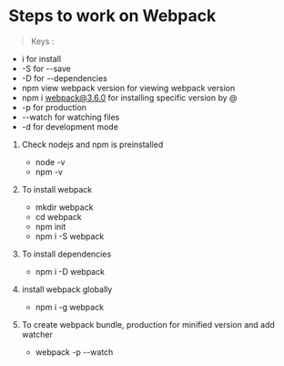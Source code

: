 # Steps to work on Webpack

> Keys : 

 * i for install 
 * -S for --save
 * -D for --dependencies
 * npm view webpack version for viewing webpack version
 * npm i webpack@3.6.0 for installing specific version by @
 * -p for production
 * --watch for watching files
 * -d for development mode

1. Check nodejs and npm is preinstalled 
    * node -v
    * npm -v
    
2. To install webpack 
    * mkdir webpack
    * cd webpack
    * npm init
    * npm i -S webpack  
       
3. To install dependencies
    * npm i -D webpack

4. install webpack globally
    * npm i -g webpack

5. To create webpack bundle, production for minified version and add watcher    
    * webpack <entry> <dest> -p --watch
    